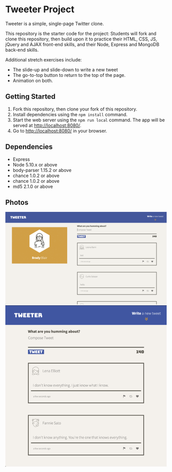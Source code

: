 # Tweeter Project

Tweeter is a simple, single-page Twitter clone.

This repository is the starter code for the project: Students will fork and clone this repository, then build upon it to practice their HTML, CSS, JS, jQuery and AJAX front-end skills, and their Node, Express and MongoDB back-end skills.

Additional stretch exercises include:

- The slide-up and slide-down to write a new tweet
- The go-to-top button to return to the top of the page.
- Animation on both.

## Getting Started

1. Fork this repository, then clone your fork of this repository.
2. Install dependencies using the `npm install` command.
3. Start the web server using the `npm run local` command. The app will be served at <http://localhost:8080/>.
4. Go to <http://localhost:8080/> in your browser.

## Dependencies

- Express
- Node 5.10.x or above
- body-parser 1.15.2 or above
- chance 1.0.2 or above
- chance 1.0.2 or above
- md5 2.1.0 or above

## Photos

![Main Page](https://github.com/babs20/tweeter/blob/master/docs/main-page.png)
![Small Page](https://github.com/babs20/tweeter/blob/master/docs/small-page-2.png)
